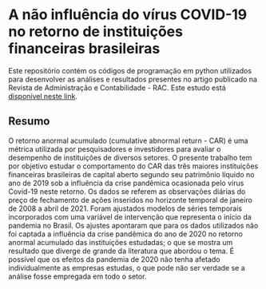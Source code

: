 # A não influência do vírus COVID-19 no retorno de instituições financeiras brasileiras

Este repositório contém os códigos de programação em python utilizados para desenvolver as análises e resultados presentes no artigo publicado na Revista de Administração e Contabilidade - RAC. Este estudo está [disponível neste link](http://revistasfap.com/ojs3/index.php/rac/article/view/366). 

## Resumo

O retorno anormal acumulado (cumulative abnormal return - CAR) é uma métrica utilizada por pesquisadores e investidores para avaliar o desempenho de instituições de diversos setores. O presente trabalho tem por objetivo estudar o comportamento do CAR das três maiores instituições financeiras brasileiras de capital aberto segundo seu patrimônio líquido no ano de 2019 sob a influência da crise pandêmica ocasionada pelo vírus Covid-19 neste retorno. Os dados se referem as observações diárias do preço de fechamento de ações inseridos no horizonte temporal de janeiro de 2008 a abril de 2021. Foram ajustados modelos de séries temporais incorporados com uma variável de intervenção que representa o início da pandemia no Brasil. Os ajustes apontaram que para os dados utilizados não foi captada a influência da crise pandêmica do ano de 2020 no retorno anormal acumulado das instituições estudadas; o que se mostra um resultado que diverge de grande da literatura que abordou o tema. É possível que os efeitos da pandemia de 2020 não tenha afetado individualmente as empresas estudas, o que pode não ser verdade se a análise fosse empregada em todo o setor.
